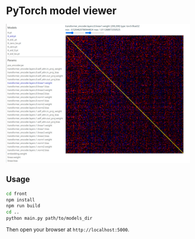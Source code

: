 # PyTorch model viewer

![screenshot](screenshot.png)

## Usage

``` sh
cd front
npm install
npm run build
cd ..
python main.py path/to/models_dir
```

Then open your browser at `http://localhost:5000`.
